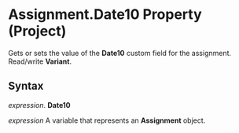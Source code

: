 
# Assignment.Date10 Property (Project)

Gets or sets the value of the  **Date10** custom field for the assignment. Read/write **Variant**.


## Syntax

 _expression_. **Date10**

 _expression_ A variable that represents an **Assignment** object.

